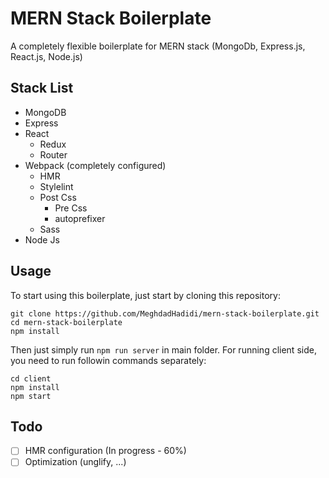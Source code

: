 # MERN Stack Boilerplate

A completely flexible boilerplate for MERN stack (MongoDb, Express.js, React.js, Node.js)

## Stack List

-   MongoDB
-   Express
-   React
    -   Redux
    -   Router
-   Webpack (completely configured)
    -   HMR
    -   Stylelint
    -   Post Css
        -   Pre Css
        -   autoprefixer
    -   Sass
-   Node Js

## Usage

To start using this boilerplate, just start by cloning this repository:

```
git clone https://github.com/MeghdadHadidi/mern-stack-boilerplate.git
cd mern-stack-boilerplate
npm install
```

Then just simply run `npm run server` in main folder.
For running client side, you need to run followin commands separately:

```
cd client
npm install
npm start
```

## Todo

-   [ ] HMR configuration (In progress - 60%)
-   [ ] Optimization (unglify, ...)
